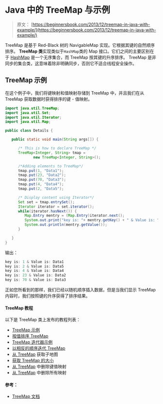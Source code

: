 # Java 中的 TreeMap 与示例

> 原文： [https://beginnersbook.com/2013/12/treemap-in-java-with-example/](https://beginnersbook.com/2013/12/treemap-in-java-with-example/)

TreeMap 是基于 Red-Black 树的 NavigableMap 实现。它根据其键的自然顺序排序。
**TreeMap 类**实现类似于`HashMap`类的 Map 接口。它们之间的主要区别在于 [HashMap](https://beginnersbook.com/2013/12/hashmap-in-java-with-example/) 是一个无序集合，而 TreeMap 按其键的升序排序。 TreeMap 是非同步的集合类，这意味着除非明确同步，否则它不适合线程安全操作。

## TreeMap 示例

在这个例子中，我们将键映射和值映射存储到 TreeMap 中，并且我们在从 TreeMap 获取数据时获得排序的键 - 值映射。

```java
import java.util.TreeMap;
import java.util.Set;
import java.util.Iterator;
import java.util.Map;

public class Details {

   public static void main(String args[]) {

      /* This is how to declare TreeMap */
      TreeMap<Integer, String> tmap = 
             new TreeMap<Integer, String>();

      /*Adding elements to TreeMap*/
      tmap.put(1, "Data1");
      tmap.put(23, "Data2");
      tmap.put(70, "Data3");
      tmap.put(4, "Data4");
      tmap.put(2, "Data5");

      /* Display content using Iterator*/
      Set set = tmap.entrySet();
      Iterator iterator = set.iterator();
      while(iterator.hasNext()) {
         Map.Entry mentry = (Map.Entry)iterator.next();
         System.out.print("key is: "+ mentry.getKey() + " & Value is: ");
         System.out.println(mentry.getValue());
      }

   }
}
```

输出：

```java
key is: 1 & Value is: Data1
key is: 2 & Value is: Data5
key is: 4 & Value is: Data4
key is: 23 & Value is: Data2
key is: 70 & Value is: Data3
```

正如您所看到的那样，我们已经以随机顺序插入数据，但是当我们显示 TreeMap 内容时，我们按照键的升序获得了排序结果。

#### TreeMap 教程

以下是 TreeMap 类上发布的教程列表：

*   [TreeMap 示例](https://beginnersbook.com/2013/12/treemap-in-java-with-example/ "TreeMap in Java with Example")
*   [按值排序 TreeMap](https://beginnersbook.com/2014/07/how-to-sort-a-treemap-by-value-in-java/ "How to sort a TreeMap by value in java")
*   [TreeMap 迭代器示例](https://beginnersbook.com/2014/07/treemap-iterator-example-java/ "TreeMap Iterator example – Java")
*   [以相反的顺序迭代 TreeMap](https://beginnersbook.com/2014/07/how-to-iterate-treemap-in-reverse-order-in-java/ "How to iterate TreeMap in reverse order in Java")
*   [从 TreeMap](https://beginnersbook.com/2014/07/how-to-get-the-sub-map-from-treemap-example-java/ "How to get the Sub Map from TreeMap example – Java") 获取子地图
*   [获取 TreeMap 的大小](https://beginnersbook.com/2014/07/how-to-get-the-size-of-treemap-example-java/ "How to get the size of TreeMap example – Java")
*   [从 TreeMap](https://beginnersbook.com/2014/07/remove-key-value-mapping-from-treemap-example/ "Remove Key-value mapping from TreeMap example") 中删除键值映射
*   [从 TreeMap](https://beginnersbook.com/2014/07/remove-all-mappings-from-treemap-example-java/ "Remove all mappings from TreeMap example – Java") 中删除所有映射

#### 参考：

*   [TreeMap 文档](https://docs.oracle.com/javase/7/docs/api/java/util/TreeMap.html)